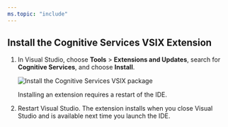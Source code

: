 ```yaml
---
ms.topic: "include"
---
```

## Install the Cognitive Services VSIX Extension

1. In Visual Studio, choose **Tools** > **Extensions and Updates**, search for **Cognitive Services**, and choose **Install**.

   ![Install the Cognitive Services VSIX package](../media/install-cognitive-services.png)

   Installing an extension requires a restart of the IDE.

2. Restart Visual Studio. The extension installs when you close Visual Studio and is available next time you launch the IDE.

